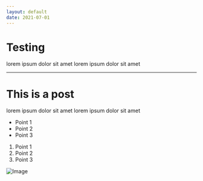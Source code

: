 ```yaml
---
layout: default
date: 2021-07-01
---
```


# Testing

lorem ipsum dolor sit amet
lorem ipsum dolor sit amet

---

# This is a post

lorem ipsum dolor sit amet
lorem ipsum dolor sit amet

- Point 1
- Point 2
- Point 3

1. Point 1
2. Point 2
3. Point 3

![Image](profile.jpeg)
